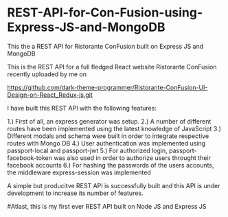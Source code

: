 # REST-API-for-Con-Fusion-using-Express-JS-and-MongoDB
This the a REST API for Ristorante ConFusion built on Express JS and MongoDB

This is the REST API for a full fledged React website Ristorante ConFusion recently uploaded by me on 

https://github.com/dark-theme-programmer/Ristorante-ConFusion-UI-Design-on-React_Redux-js.git


I have built this REST API with the following features:

1.) First of all, an express generator was setup.
2.) A number of different routes have been implemented using the latest knowledge of JavaScript
3.) Different modals and schema were built in order to integrate respective routes with Mongo DB
4.) User authentication was implemented using passport-local and passport-jwt
5.) For authorized login, passport-facebook-token was also used in order to authorize users throught their facebook accounts
6.) For hashing the passwords of the users accounts, the middleware express-session was implemented

A simple but producitve REST API is successfully built and this API is under development to increase its number of features.

#Atlast, this is my first ever REST API built on Node JS and Express JS

